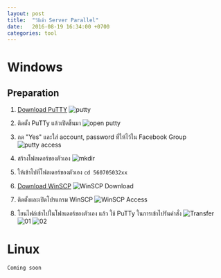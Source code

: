 ```yaml
---
layout: post
title:  "วิธีเข้า Server Parallel"
date:   2016-08-19 16:34:00 +0700
categories: tool
---
```


# Windows

## Preparation
1. [Download PuTTY](http://www.chiark.greenend.org.uk/~sgtatham/putty/download.html)
![putty](http://i.giphy.com/l0HlUpSQn024AUgy4.gif)

2. ติดตั้ง PuTTy แล้วเปิดขึ้นมา
![open putty](http://i.giphy.com/l2Sq3fq4twupfGXte.gif)

3. กด "Yes" และใส่ account, password ที่ให้ไว้ใน Facebook Group
![putty access](http://i.giphy.com/l0HlHoylfdg04Yakw.gif)

4. สร้างโฟลเดอร์ของตัวเอง
![mkdir](http://i.giphy.com/l2SpVyIqZk5K9I2hG.gif)

5. ให้เข้าไปที่โฟลเดอร์ของตัวเอง
`cd 560705032xx`

6. [Download WinSCP](https://winscp.net/eng/download.php)
![WinSCP Download](http://i.giphy.com/3o6ZsTeCxeC2GcVOJq.gif)

7. ติดตั้งและเปิดโปรแกรม WinSCP
![WinSCP Access](http://i.giphy.com/l0HlyuF9YtgxOysh2.gif)

8. โยนไฟล์เข้าไปในโฟลเดอร์ของตัวเอง แล้ว ใช้ PuTTy ในการเข้าไปรันคำสั่ง
![Transfer](http://i.giphy.com/l0MYNUnqkbzA4r2bC.gif)
![01](http://i.giphy.com/l0MYDs6qRLeYcgzjq.gif)
![02](http://i.giphy.com/l0MYFHFk4trh8sPyU.gif)

# Linux
`Coming soon`

